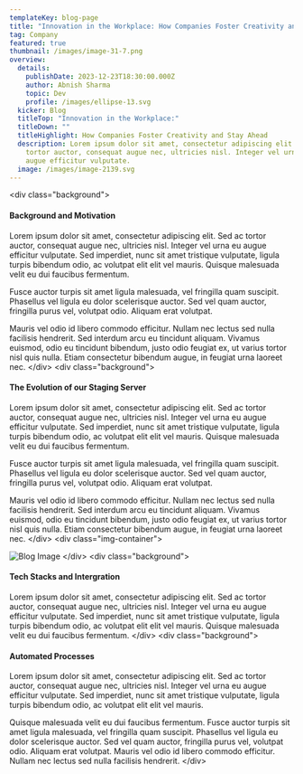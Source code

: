 ```yaml
---
templateKey: blog-page
title: "Innovation in the Workplace: How Companies Foster Creativity and Stay Ahead"
tag: Company
featured: true
thumbnail: /images/image-31-7.png
overview:
  details:
    publishDate: 2023-12-23T18:30:00.000Z
    author: Abnish Sharma
    topic: Dev
    profile: /images/ellipse-13.svg
  kicker: Blog
  titleTop: "Innovation in the Workplace:"
  titleDown: ""
  titleHighlight: How Companies Foster Creativity and Stay Ahead
  description: Lorem ipsum dolor sit amet, consectetur adipiscing elit. Sed ac
    tortor auctor, consequat augue nec, ultricies nisl. Integer vel urna eu
    augue efficitur vulputate.
  image: /images/image-2139.svg
---
```

&#x3C;div class=&#x22;background&#x22;&#x3E;
#### Background and Motivation

Lorem ipsum dolor sit amet, consectetur adipiscing elit. Sed ac tortor auctor, consequat augue nec, ultricies nisl. Integer vel urna eu augue efficitur vulputate. Sed imperdiet, nunc sit amet tristique vulputate, ligula turpis bibendum odio, ac volutpat elit elit vel mauris. Quisque malesuada velit eu dui faucibus fermentum.


Fusce auctor turpis sit amet ligula malesuada, vel fringilla quam suscipit. Phasellus vel ligula eu dolor scelerisque auctor. Sed vel quam auctor, fringilla purus vel, volutpat odio. Aliquam erat volutpat.


Mauris vel odio id libero commodo efficitur. Nullam nec lectus sed nulla facilisis hendrerit. Sed interdum arcu eu tincidunt aliquam. Vivamus euismod, odio eu tincidunt bibendum, justo odio feugiat ex, ut varius tortor nisl quis nulla. Etiam consectetur bibendum augue, in feugiat urna laoreet nec.
&#x3C;/div&#x3E;
&#x3C;div class=&#x22;background&#x22;&#x3E;



#### The Evolution of our Staging Server


Lorem ipsum dolor sit amet, consectetur adipiscing elit. Sed ac tortor auctor, consequat augue nec, ultricies nisl. Integer vel urna eu augue efficitur vulputate. Sed imperdiet, nunc sit amet tristique vulputate, ligula turpis bibendum odio, ac volutpat elit elit vel mauris. Quisque malesuada velit eu dui faucibus fermentum.


Fusce auctor turpis sit amet ligula malesuada, vel fringilla quam suscipit. Phasellus vel ligula eu dolor scelerisque auctor. Sed vel quam auctor, fringilla purus vel, volutpat odio. Aliquam erat volutpat.


Mauris vel odio id libero commodo efficitur. Nullam nec lectus sed nulla facilisis hendrerit. Sed interdum arcu eu tincidunt aliquam. Vivamus euismod, odio eu tincidunt bibendum, justo odio feugiat ex, ut varius tortor nisl quis nulla. Etiam consectetur bibendum augue, in feugiat urna laoreet nec.
&#x3C;/div&#x3E;
&#x3C;div class=&#x22;img-container&#x22;&#x3E;

![Blog Image](/images/image-34.svg)
&#x3C;/div&#x3E;
&#x3C;div class=&#x22;background&#x22;&#x3E;

#### Tech Stacks and Intergration

Lorem ipsum dolor sit amet, consectetur adipiscing elit. Sed ac tortor auctor, consequat augue nec, ultricies nisl. Integer vel urna eu augue efficitur vulputate. Sed imperdiet, nunc sit amet tristique vulputate, ligula turpis bibendum odio, ac volutpat elit elit vel mauris. Quisque malesuada velit eu dui faucibus fermentum.
&#x3C;/div&#x3E;
&#x3C;div class=&#x22;background&#x22;&#x3E;

#### Automated Processes

Lorem ipsum dolor sit amet, consectetur adipiscing elit. Sed ac tortor auctor, consequat augue nec, ultricies nisl. Integer vel urna eu augue efficitur vulputate. Sed imperdiet, nunc sit amet tristique vulputate, ligula turpis bibendum odio, ac volutpat elit elit vel mauris.

Quisque malesuada velit eu dui faucibus fermentum. Fusce auctor turpis sit amet ligula malesuada, vel fringilla quam suscipit. Phasellus vel ligula eu dolor scelerisque auctor. Sed vel quam auctor, fringilla purus vel, volutpat odio. Aliquam erat volutpat. Mauris vel odio id libero commodo efficitur. Nullam nec lectus sed nulla facilisis hendrerit.
&#x3C;/div&#x3E;
